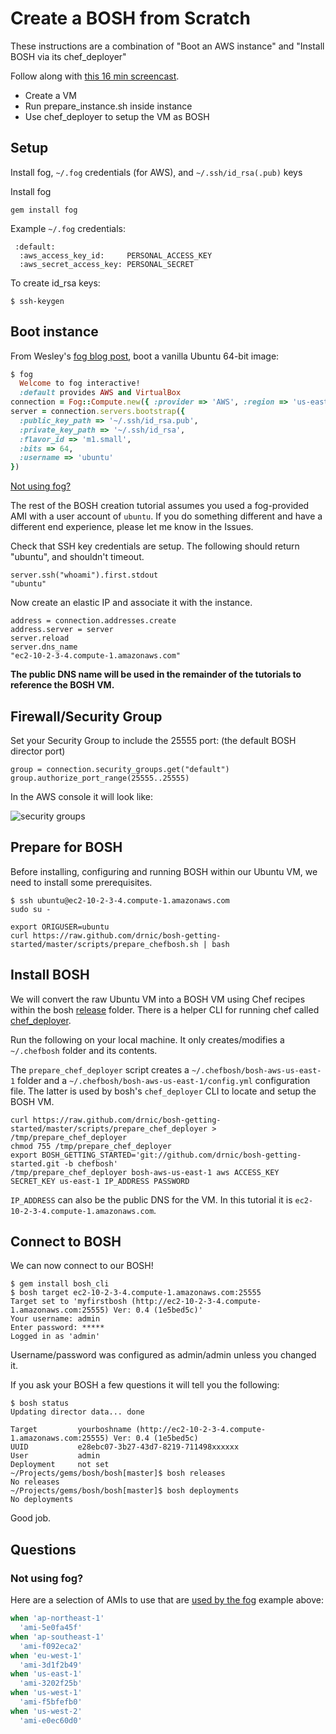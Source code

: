 # Create a BOSH from Scratch

These instructions are a combination of "Boot an AWS instance" and "Install BOSH via its chef_deployer"

Follow along with [this 16 min screencast](https://vimeo.com/40484383).

* Create a VM
* Run prepare_instance.sh inside instance
* Use chef_deployer to setup the VM as BOSH

## Setup

Install fog, `~/.fog` credentials (for AWS), and `~/.ssh/id_rsa(.pub)` keys

Install fog

```
gem install fog
```

Example `~/.fog` credentials:

```
 :default:
  :aws_access_key_id:     PERSONAL_ACCESS_KEY
  :aws_secret_access_key: PERSONAL_SECRET
```
To create id_rsa keys:

```
$ ssh-keygen
```

## Boot instance

From Wesley's [fog blog post](http://www.engineyard.com/blog/2011/spinning-up-cloud-compute-instances/ "Spinning Up Cloud Compute Instances | Engine Yard Blog"), boot a vanilla Ubuntu 64-bit image:

``` ruby
$ fog
  Welcome to fog interactive!
  :default provides AWS and VirtualBox
connection = Fog::Compute.new({ :provider => 'AWS', :region => 'us-east-1' })
server = connection.servers.bootstrap({
  :public_key_path => '~/.ssh/id_rsa.pub',
  :private_key_path => '~/.ssh/id_rsa',
  :flavor_id => 'm1.small',
  :bits => 64,
  :username => 'ubuntu'
})
```

[Not using fog?](#not-using-fog)

The rest of the BOSH creation tutorial assumes you used a fog-provided AMI with a user account of `ubuntu`. If you do something different and have a different end experience, please let me know in the Issues.

Check that SSH key credentials are setup. The following should return "ubuntu", and shouldn't timeout.

```
server.ssh("whoami").first.stdout
"ubuntu"
```

Now create an elastic IP and associate it with the instance.

```
address = connection.addresses.create
address.server = server
server.reload
server.dns_name
"ec2-10-2-3-4.compute-1.amazonaws.com"
```

**The public DNS name will be used in the remainder of the tutorials to reference the BOSH VM.**

## Firewall/Security Group

Set your Security Group to include the 25555 port: (the default BOSH director port)

```
group = connection.security_groups.get("default")
group.authorize_port_range(25555..25555)
```

In the AWS console it will look like:

![security groups](https://img.skitch.com/20120414-m9g6ndg3gfjs7kdqhbp2y9a6y.png)

## Prepare for BOSH

Before installing, configuring and running BOSH within our Ubuntu VM, we need to install some prerequisites.

```
$ ssh ubuntu@ec2-10-2-3-4.compute-1.amazonaws.com
sudo su -

export ORIGUSER=ubuntu
curl https://raw.github.com/drnic/bosh-getting-started/master/scripts/prepare_chefbosh.sh | bash
```

## Install BOSH

We will convert the raw Ubuntu VM into a BOSH VM using Chef recipes within the bosh [release](https://github.com/cloudfoundry/bosh/tree/master/release) folder. There is a helper CLI for running chef called [chef_deployer](https://github.com/cloudfoundry/bosh/tree/master/chef_deployer).

Run the following on your local machine. It only creates/modifies a `~/.chefbosh` folder and its contents.

The `prepare_chef_deployer` script creates a `~/.chefbosh/bosh-aws-us-east-1` folder and a `~/.chefbosh/bosh-aws-us-east-1/config.yml` configuration file. The latter is used by bosh's `chef_deployer` CLI to locate and setup the BOSH VM.

```
curl https://raw.github.com/drnic/bosh-getting-started/master/scripts/prepare_chef_deployer > /tmp/prepare_chef_deployer
chmod 755 /tmp/prepare_chef_deployer
export BOSH_GETTING_STARTED='git://github.com/drnic/bosh-getting-started.git -b chefbosh'
/tmp/prepare_chef_deployer bosh-aws-us-east-1 aws ACCESS_KEY SECRET_KEY us-east-1 IP_ADDRESS PASSWORD
```

`IP_ADDRESS` can also be the public DNS for the VM. In this tutorial it is `ec2-10-2-3-4.compute-1.amazonaws.com`.

## Connect to BOSH

We can now connect to our BOSH!

```
$ gem install bosh_cli
$ bosh target ec2-10-2-3-4.compute-1.amazonaws.com:25555
Target set to 'myfirstbosh (http://ec2-10-2-3-4.compute-1.amazonaws.com:25555) Ver: 0.4 (1e5bed5c)'
Your username: admin
Enter password: *****
Logged in as 'admin'
```

Username/password was configured as admin/admin unless you changed it.

If you ask your BOSH a few questions it will tell you the following:

```
$ bosh status
Updating director data... done

Target         yourboshname (http://ec2-10-2-3-4.compute-1.amazonaws.com:25555) Ver: 0.4 (1e5bed5c)
UUID           e28ebc07-3b27-43d7-8219-711498xxxxxx
User           admin
Deployment     not set
~/Projects/gems/bosh/bosh[master]$ bosh releases
No releases
~/Projects/gems/bosh/bosh[master]$ bosh deployments
No deployments
```

Good job.


## Questions

### Not using fog?

Here are a selection of AMIs to use that are [used by the fog](https://github.com/fog/fog/blob/master/lib/fog/aws/models/compute/server.rb#L55-66) example above:

```ruby
when 'ap-northeast-1'
  'ami-5e0fa45f'
when 'ap-southeast-1'
  'ami-f092eca2'
when 'eu-west-1'
  'ami-3d1f2b49'
when 'us-east-1'
  'ami-3202f25b'
when 'us-west-1'
  'ami-f5bfefb0'
when 'us-west-2'
  'ami-e0ec60d0'
```